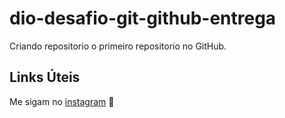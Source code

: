 # dio-desafio-git-github-entrega
Criando repositorio o primeiro repositorio no GitHub.

## Links Úteis
Me sigam no [instagram](https://www.instagram.com/lunasemfronteiras/) 💟
